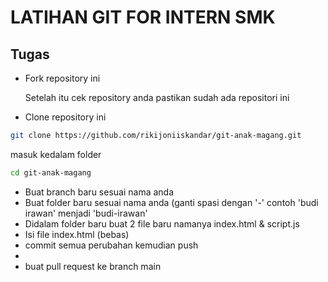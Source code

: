 # LATIHAN GIT FOR INTERN SMK

## Tugas
- Fork repository ini

  Setelah itu cek repository anda pastikan sudah ada repositori ini
  
- Clone repository ini
```sh
git clone https://github.com/rikijoniiskandar/git-anak-magang.git
```

masuk kedalam folder
```sh
cd git-anak-magang
```

- Buat branch baru sesuai nama anda
- Buat folder baru sesuai nama anda (ganti spasi dengan '-' contoh 'budi irawan' menjadi 'budi-irawan'
- Didalam folder baru buat 2 file baru namanya  index.html & script.js
- Isi file index.html (bebas) 
- commit semua perubahan kemudian push
- 
- buat pull request ke branch main

